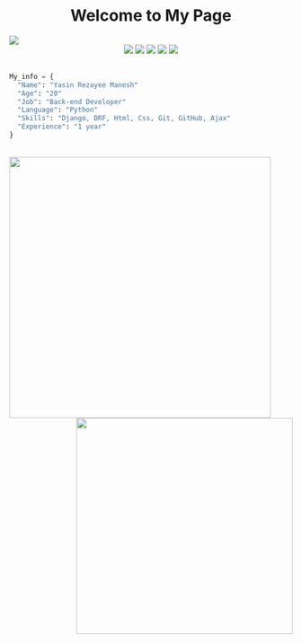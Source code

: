 <h1 align="center">Welcome to My Page</h1>

<img src="https://user-images.githubusercontent.com/74038190/212284100-561aa473-3905-4a80-b561-0d28506553ee.gif"/>

<div align=center>
  <img src="https://img.icons8.com/?size=60&id=20909&format=png&color=000000"/>
  <img src="https://img.icons8.com/?size=60&id=3BTBsJs5myRy&format=png&color=000000"/>
  <img src="https://img.icons8.com/?size=60&id=Rc0Xn5AtE8kX&format=png&color=000000"/>
  <img src="https://img.icons8.com/?size=60&id=IuuVVwsdTi2v&format=png&color=000000"/>
  <img src="https://img.icons8.com/?size=60&id=20906&format=png&color=000000"/>
</div>
<br>

```python
My_info = {
  "Name": "Yasin Rezayee Manesh"
  "Age": "20"
  "Job": "Back-end Developer"
  "Language": "Python"
  "Skills": "Django, DRF, Html, Css, Git, GitHub, Ajax"
  "Experience": "1 year"
}
```
<br>

<div>
  <img src="https://github-readme-activity-graph.vercel.app/graph?username=YasinRezayeeManesh&theme=react-dark" width="465px"/>
  <img src="https://github-readme-stats.vercel.app/api?username=YasinRezayeeManesh&show_icons=true&theme=dark" width="385px" align="right"/>
</div>
<!-- <div align="center">
  <img src="https://github-readme-stats.vercel.app/api?username=YasinRezayeeManesh&show_icons=true&theme=dark"/>
</div> -->
